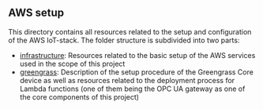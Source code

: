## AWS setup

This directory contains all resources related to the setup and configuration
of the AWS IoT-stack. The folder structure is subdivided into two parts:

- [infrastructure](https://github.com/CVH-Lernfabrik/serverless_plc/tree/master/aws/infrastructure):
Resources related to the basic setup of the AWS services used in
the scope of this project
- [greengrass](https://github.com/CVH-Lernfabrik/serverless_plc/tree/master/aws/greengrass):
Description of the setup procedure of the Greengrass Core device as well as
resources related to the deployment process for Lambda functions (one of them
being the OPC UA gateway as one of the core components of this project)
